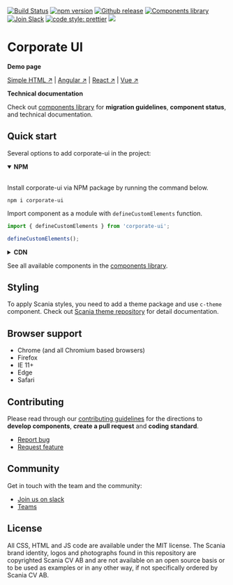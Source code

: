 [![Build Status](https://travis-ci.com/scania/corporate-ui.svg?branch=master)](https://travis-ci.com/scania/corporate-ui)
[![npm version](http://img.shields.io/npm/v/corporate-ui.svg?style=flat&color=1081C2)](https://npmjs.org/package/corporate-ui)
[![Github release](https://img.shields.io/github/v/tag/scania/corporate-ui.svg?label=release&color=1081C2)](https://github.com/scania/corporate-ui/releases)
[![Components library](https://img.shields.io/badge/Components%20library-master-f4871a.svg)](https://scania.github.io/corporate-ui-site/)
[![Join Slack](https://img.shields.io/badge/slack-join-%23dd3072.svg)](https://join.slack.com/t/corporate-ui/shared_invite/enQtNTI4NzMzOTQ3NTg4LTI1OGNhZGE2OTY0NzUwYzExMTJmMTQ2NjcxOTdkMjc0NDhlM2JlYTEyODY2ODJjYzUxNmYxNzhhMTQ5MDhmOWQ)
[![code style: prettier](https://img.shields.io/badge/code_style-prettier-ff69b4.svg?style=flat-square)](https://github.com/prettier/prettier)
![](https://img.shields.io/github/license/scania/corporate-ui.svg?style=flat)

# Corporate UI

**Demo page**

[Simple HTML ↗](https://codepen.io/corporate-ui/pen/OYmqpr) | [Angular ↗](https://github.com/scania/corporate-ui-angular) | [React ↗](https://github.com/scania/corporate-ui-react) | [Vue ↗](https://github.com/scania/corporate-ui-vue)


**Technical documentation**

Check out [components library](https://scania.github.io/corporate-ui-site/) for **migration guidelines**, **component status**, and technical documentation.


## Quick start

Several options to add corporate-ui in the project: 
<details open>
<summary><strong>NPM</strong></summary>
   <br/>

   Install corporate-ui via NPM package by running the command below.

   ```
   npm i corporate-ui
   ```

   Import component as a module with `defineCustomElements` function.

   ```js
   import { defineCustomElements } from 'corporate-ui';

   defineCustomElements();
   ```
</details>

<details>
<summary><strong>CDN</strong></summary>
   <br/>

   Add link to the script by adding the following to the head

   ```
   <script src="https://static.scania.com/build/global/4.x/corporate-ui.js"></script>
   ```
   Replace `x` with [available releases](https://github.com/scania/corporate-ui/releases).
</details>

See all available components in the [components library](https://scania.github.io/corporate-ui-site/).


## Styling

To apply Scania styles, you need to add a theme package and use `c-theme` component. Check out [Scania theme repository](https://github.com/scania/scania-theme/) for detail documentation.


## Browser support

- Chrome (and all Chromium based browsers)
- Firefox
- IE 11+
- Edge
- Safari


## Contributing

Please read through our [contributing guidelines](https://github.com/scania/corporate-ui/blob/master/CONTRIBUTING.md) for the directions to **develop components**, **create a pull request** and **coding standard**.

- [Report bug](https://github.com/scania/corporate-ui/issues/new/choose)
- [Request feature](https://github.com/scania/corporate-ui/issues/new?assignees=&labels=Feature&template=feature_request.md&title=Feature+-+%22title+text%22)


## Community

Get in touch with the team and the community:
- [Join us on slack](https://join.slack.com/t/corporate-ui/shared_invite/enQtNTI4NzMzOTQ3NTg4LTI1OGNhZGE2OTY0NzUwYzExMTJmMTQ2NjcxOTdkMjc0NDhlM2JlYTEyODY2ODJjYzUxNmYxNzhhMTQ5MDhmOWQ)
- [Teams](https://teams.microsoft.com/l/team/19%3a1257007a64d44c64954acca27a9d4b46%40thread.skype/conversations?groupId=79f9bfeb-73e2-424d-9477-b236191ece5e&tenantId=3bc062e4-ac9d-4c17-b4dd-3aad637ff1ac)


## License

All CSS, HTML and JS code are available under the MIT license. The Scania brand identity, logos and photographs found in this repository are copyrighted Scania CV AB and are not available on an open source basis or to be used as examples or in any other way, if not specifically ordered by Scania CV AB.
